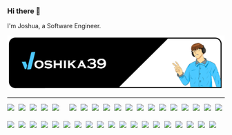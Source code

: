 ### Hi there 👋

I'm Joshua, a Software Engineer.

![joshika39 banner](joshika39-profile-banner.png)

---


<div style="display:flex; flex-wrap:wrap; justify-content:flex-start; align-items:center; align-content:flex-start; gap:10px; font-size:0;">
<img src='https://assets.kou-gen.net/github/joshika39/arch-logo.svg' alt='arch' style="height: 30px; object-fit: contain;"> 
<img src='https://assets.kou-gen.net/github/joshika39/win11-logo.png' alt='win-11' style="height: 30px; object-fit: contain;">
<img src='https://assets.kou-gen.net/github/joshika39/debian-logo.svg' alt='debian' style="height: 30px; object-fit: contain;">
<img src='https://assets.kou-gen.net/github/joshika39/azure-logo.ico' alt='azure' style="height: 30px; object-fit: contain;">
<img src='https://assets.kou-gen.net/github/joshika39/jira-logo.png' alt='jira' width="30" style="height: 30px; object-fit: contain;">
<img src='https://assets.kou-gen.net/github/joshika39/c-logo.svg' alt='c' style="height: 30px; object-fit: contain;">
<img src='https://assets.kou-gen.net/github/joshika39/cpp-logo.svg' alt='c++' style="height: 30px; object-fit: contain;">
<img src='https://assets.kou-gen.net/github/joshika39/csharp-logo.svg' alt='csharp' style="height: 30px; object-fit: contain;">
<img src='https://assets.kou-gen.net/github/joshika39/python-logo.svg' alt='python' style="height: 30px; object-fit: contain;">
<img src='https://assets.kou-gen.net/github/joshika39/java-logo.svg' alt='java' style="height: 30px; object-fit: contain;">
<img src='https://assets.kou-gen.net/github/joshika39/bash-logo.svg' alt='bashshell' style="height: 30px; object-fit: contain;">
<img src='https://assets.kou-gen.net/github/joshika39/powershell-logo.svg' alt='powershell' style="height: 30px; object-fit: contain;">
<img src='https://assets.kou-gen.net/github/joshika39/js-logo.svg' alt='javascript' style="height: 30px; object-fit: contain;">
<img src='https://assets.kou-gen.net/github/joshika39/ruby-logo.svg' alt='ruby' style="height: 30px; object-fit: contain;">
<img src='https://assets.kou-gen.net/github/joshika39/vs2019-logo.svg' alt='visual studio' style="height: 30px; object-fit: contain;">
<img src='https://assets.kou-gen.net/github/joshika39/vscode-logo.png' alt='visual studio code' style="height: 30px; object-fit: contain;">
<img src='https://assets.kou-gen.net/github/joshika39/android-studio-logo.svg' alt='android studio' style="height: 30px; object-fit: contain;">
<img src='https://assets.kou-gen.net/github/joshika39/jetbrains-toolbox-logo.png' alt='jetbrains toolbox' style="height: 30px; object-fit: contain;">
<img src='https://assets.kou-gen.net/github/joshika39/vim-logo.gif' alt='vim' style="height: 30px; object-fit: contain;">
<img src='https://assets.kou-gen.net/github/joshika39/git-logo.svg' alt='git' style="height: 30px; object-fit: contain;">
<img src='https://assets.kou-gen.net/github/joshika39/nestjs.svg' alt='nest.js' style="height: 30px; object-fit: contain;">
<img src='https://assets.kou-gen.net/github/joshika39/nodejs-logo.svg' alt='nodejs' style="height: 30px; object-fit: contain;">
<img src='https://assets.kou-gen.net/github/joshika39/threejs-logo.svg' alt='three.js' style="height: 30px; object-fit: contain;">
<img src='https://assets.kou-gen.net/github/joshika39/django-logo.svg' alt='django' style="height: 30px; object-fit: contain;">
<img src='https://assets.kou-gen.net/github/joshika39/react-logo.svg' alt='reactjs' style="height: 30px; object-fit: contain;">
<img src='https://assets.kou-gen.net/github/joshika39/ror-logo.svg' alt='RoR'  style="height: 30px; object-fit: contain;">
<img src='https://assets.kou-gen.net/github/joshika39/selenium-logo.svg' alt='Selenium' style="height: 30px; object-fit: contain;">
<img src='https://assets.kou-gen.net/github/joshika39/junit5-logo.png' alt='JUnit' style="height: 30px; object-fit: contain;">
<img src='https://assets.kou-gen.net/github/joshika39/unit.png' alt='xUnit' style="height: 30px; object-fit: contain;">
<img src='https://assets.kou-gen.net/github/joshika39/k8s.svg' alt='Kubernetes' style="height: 30px; object-fit: contain;">
<img src='https://assets.kou-gen.net/github/joshika39/docker-logo.svg' alt='Docker' style="height: 30px; object-fit: contain;">
<img src='https://assets.kou-gen.net/github/joshika39/helm-logo.svg' alt='Helm' style="height: 30px; object-fit: contain;">
<img src='https://assets.kou-gen.net/github/joshika39/traefik-logo.png' alt='Traefik' style="height: 30px; object-fit: contain;">
<img src='https://assets.kou-gen.net/github/joshika39/proxmox-logo.svg' alt='Proxmox' style="height: 30px; object-fit: contain;">
<img src='https://assets.kou-gen.net/github/joshika39/hyperv-logo.png' alt='Hyper-b' style="height: 30px; object-fit: contain;">
<img src='https://assets.kou-gen.net/github/joshika39/virtualbox.png' alt='Virtualbox' style="height: 30px; object-fit: contain;">
<img src='https://assets.kou-gen.net/github/joshika39/linkedin-logo.png' alt='Linkedin' style="height: 30px; object-fit: contain;">
<img src='https://assets.kou-gen.net/github/joshika39/github-logo.png' alt='Github' style="height: 30px; object-fit: contain;">
</div>
